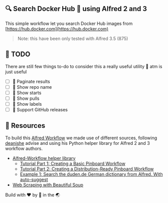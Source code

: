 🔍 Search Docker Hub 🐳 using Alfred 2 and 3
---

This simple workflow let you search Docker Hub images from [https://hub.docker.com](https://hub.docker.com)

> Note: this have been only tested with Alfred 3.5 (875)

## 📓 TODO

There are still few things to-do to consider this a really useful utility 🔧 atm is just useful

- [ ] 🔆 Paginate results
- [ ] 🔆 Show repo name
- [ ] 🔅 Show starts
- [ ] 🔅 Show pulls
- [ ] 🔅 Show labels
- [ ] 🔅 Support GitHub releases

## 👏 Resources

To build this [Alfred Workflow](https://www.alfredapp.com/workflows/) we made use of different sources, following [deanishe](https://www.alfredforum.com/topic/9793-workflow-to-open-a-website-crawl-a-value-by-xpath-and-return-it-as-a-result-in-alfred/?tab=comments#comment-49038) advise and using his Python helper library for Alfred 2 and 3 workflow authors. 

- [Alfred-Workflow helper library](http://www.deanishe.net/alfred-workflow/index.html)
    - [Tutorial Part 1: Creating a Basic Pinboard Workflow]( http://www.deanishe.net/alfred-workflow/tutorial_1.html)
    - [Tutorial Part 2: Creating a Distribution-Ready Pinboard Workflow](http://www.deanishe.net/alfred-workflow/tutorial_2.html#tutorial-2)
    - [Example 1: Search the duden.de German dictionary from Alfred. With auto-suggest](https://github.com/deanishe/alfred-duden)
- [Web Scraping with Beautiful Soup](http://web.stanford.edu/~zlotnick/TextAsData/Web_Scraping_with_Beautiful_Soup.html)

Build with ❤️ by 🐘 in the 🌏